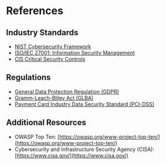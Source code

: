 # References

## Industry Standards
- [NIST Cybersecurity Framework](https://www.nist.gov/cyberframework)
- [ISO/IEC 27001: Information Security Management](https://www.iso.org/isoiec-27001-information-security.html)
- [CIS Critical Security Controls](https://www.cisecurity.org/controls)

## Regulations
- [General Data Protection Regulation (GDPR)](https://gdpr-info.eu/)
- [Gramm-Leach-Bliley Act (GLBA)](https://www.ftc.gov/enforcement/statutes/gramm-leach-bliley-act)
- [Payment Card Industry Data Security Standard (PCI-DSS)](https://www.pcisecuritystandards.org/)

## Additional Resources
- OWASP Top Ten: [https://owasp.org/www-project-top-ten/](https://owasp.org/www-project-top-ten/)
- Cybersecurity and Infrastructure Security Agency (CISA): [https://www.cisa.gov/](https://www.cisa.gov/)
